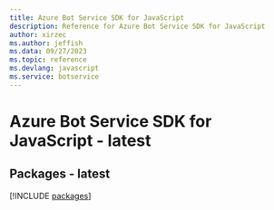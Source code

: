 ```yaml
---
title: Azure Bot Service SDK for JavaScript
description: Reference for Azure Bot Service SDK for JavaScript
author: xirzec
ms.author: jeffish
ms.data: 09/27/2023
ms.topic: reference
ms.devlang: javascript
ms.service: botservice
---
```

# Azure Bot Service SDK for JavaScript - latest
## Packages - latest
[!INCLUDE [packages](bot-service-index.md)]
